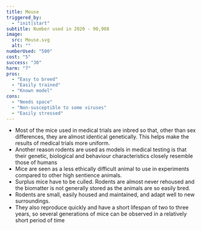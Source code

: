 ```yaml
---
title: Mouse
triggered_by:
  - "init|start"
subtitle: Number used in 2020 - 90,908
image:
  src: Mouse.svg
  alt: ""
numberUsed: "500"
cost: "5"
success: "30"
harm: "7"
pros:
  - "Easy to breed"
  - "Easily trained"
  - "Known model"
cons:
  - "Needs space"
  - "Non-susceptible to some viruses"
  - "Easily stressed"
---
```


- Most of the mice used in medical trials are inbred so that, other than sex differences, they are almost identical genetically. This helps make the results of medical trials more uniform.
- Another reason rodents are used as models in medical testing is that their genetic, biological and behaviour characteristics closely resemble those of humans
- Mice are seen as a less ethically difficult animal to use in experiments compared to other high sentience animals.
- Surplus mice have to be culled. Rodents are almost never rehoused and the biomatter is not generally stored as the animals are so easily bred.
- Rodents are small, easily housed and maintained, and adapt well to new surroundings.
- They also reproduce quickly and have a short lifespan of two to three years, so several generations of mice can be observed in a relatively short period of time
